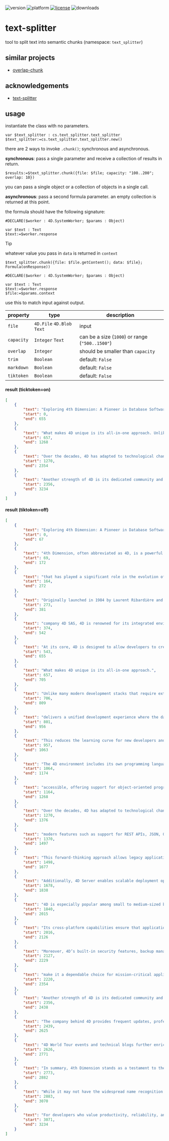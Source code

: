 ![version](https://img.shields.io/badge/version-20%2B-E23089)
![platform](https://img.shields.io/static/v1?label=platform&message=mac-intel%20|%20mac-arm%20|%20win-64&color=blue)
[![license](https://img.shields.io/github/license/miyako/text-splitter)](LICENSE)
![downloads](https://img.shields.io/github/downloads/miyako/text-splitter/total)

# text-splitter
tool to split text into semantic chunks (namespace: `text_splitter`)

## similar projects

* [overlap-chunk](https://github.com/miyako/overlap-chunk)

## acknowledgements

* [text-splitter](https://crates.io/crates/text-splitter)

## usage

instantiate the class with no parameters.

```4d
var $text_splitter : cs.text_splitter.text_splitter
$text_splitter:=cs.text_splitter.text_splitter.new()
```

there are 2 ways to invoke `.chunk()`; synchronous and asynchronous.

**synchronous**: pass a single parameter and receive a collection of results in return.

```4d
$results:=$text_splitter.chunk({file: $file; capacity: "100..200"; overlap: 10})
```

you can pass a single object or a collection of objects in a single call.

**asynchronous**: pass a second formula parameter. an empty collection is returned at this point.

the formula should have the following signature:

```4d
#DECLARE($worker : 4D.SystemWorker; $params : Object)

var $text : Text
$text:=$worker.response
```

> [!TIP]
> whatever value you pass in `data` is returned in `context`

```4d
$text_splitter.chunk({file: $file.getContent(); data: $file}; Formula(onResponse))
```
```4d
#DECLARE($worker : 4D.SystemWorker; $params : Object)

var $text : Text
$text:=$worker.response
$file:=$params.context
```

use this to match input against output.

|property|type|description|
|-|-|-|
|`file`|`4D.File` `4D.Blob` `Text`|input|
|`capacity`|`Integer` `Text`|can be a size (`1000`) or range (`"500..1500"`)|
|`overlap`|`Integer`|should be smaller than `capacity`|
|`trim`|`Boolean`|default: `False`|
|`markdown`|`Boolean`|default: `False`|
|`tiktoken`|`Boolean`|default: `False`|

#### result (ticktoken=on)


```json
[
	{
		"text": "Exploring 4th Dimension: A Pioneer in Database Software Development\r\n4th Dimension, often abbreviated as 4D, is a powerful and mature software development platform that has played a significant role in the evolution of database and application development since the 1980s. Originally launched in 1984 by Laurent Ribardière and later developed and distributed by the French company 4D SAS, 4D is renowned for its integrated environment that combines a relational database engine with a programming language and graphical user interface tools. At its core, 4D is designed to allow developers to create customized business solutions rapidly and efficiently.",
		"start": 0,
		"end": 655
	},
	{
		"text": "What makes 4D unique is its all-in-one approach. Unlike many modern development stacks that require external tools and complex integrations, 4D delivers a unified development experience where the database, programming logic, user interface, and server capabilities coexist within a single framework. This reduces the learning curve for new developers and accelerates the prototyping and deployment process. The 4D environment includes its own programming language—4D Language—which is both powerful and accessible, offering support for object-oriented programming, SQL commands, and modern coding practices.",
		"start": 657,
		"end": 1268
	},
	{
		"text": "Over the decades, 4D has adapted to technological changes and maintained relevance by incorporating modern features such as support for REST APIs, JSON, ORDA (Object Relational Data Access), and mobile development integrations. This forward-thinking approach allows legacy applications to be maintained while also giving developers the tools they need to build cutting-edge web and cloud-based applications. Additionally, 4D Server enables scalable deployment options, allowing businesses to host multi-user applications on networks or in cloud environments with ease.\r\n4D is especially popular among small to medium-sized businesses, software consultants, and in-house IT departments looking for flexibility and speed without sacrificing power. Its cross-platform capabilities ensure that applications can run on both macOS and Windows systems seamlessly. Moreover, 4D’s built-in security features, backup management, and database integrity tools make it a dependable choice for mission-critical applications across industries such as healthcare, finance, logistics, and education.",
		"start": 1270,
		"end": 2354
	},
	{
		"text": "Another strength of 4D is its dedicated community and comprehensive documentation. The company behind 4D provides frequent updates, professional support services, and active forums where developers can share knowledge, solve problems, and collaborate on best practices. 4D World Tour events and technical blogs further enrich the ecosystem, helping new and experienced users stay current with platform advancements.\r\nIn summary, 4th Dimension stands as a testament to the enduring value of integrated development environments. While it may not have the widespread name recognition of newer tools, it offers a mature, stable, and feature-rich environment for building custom applications tailored to business needs. For developers who value productivity, reliability, and deep control over both data and interface, 4D remains a compelling option in the modern software landscape.",
		"start": 2356,
		"end": 3234
	}
]
```

#### result (tiktoken=off)

```json
[
	{
		"text": "Exploring 4th Dimension: A Pioneer in Database Software Development",
		"start": 0,
		"end": 67
	},
	{
		"text": "4th Dimension, often abbreviated as 4D, is a powerful and mature software development platform that has",
		"start": 69,
		"end": 172
	},
	{
		"text": "that has played a significant role in the evolution of database and application development since the 1980s.",
		"start": 164,
		"end": 272
	},
	{
		"text": "Originally launched in 1984 by Laurent Ribardière and later developed and distributed by the French company",
		"start": 273,
		"end": 381
	},
	{
		"text": "company 4D SAS, 4D is renowned for its integrated environment that combines a relational database engine with a programming language and graphical user interface tools.",
		"start": 374,
		"end": 542
	},
	{
		"text": "At its core, 4D is designed to allow developers to create customized business solutions rapidly and efficiently.",
		"start": 543,
		"end": 655
	},
	{
		"text": "What makes 4D unique is its all-in-one approach.",
		"start": 657,
		"end": 705
	},
	{
		"text": "Unlike many modern development stacks that require external tools and complex integrations, 4D delivers",
		"start": 706,
		"end": 809
	},
	{
		"text": "delivers a unified development experience where the database, programming logic, user interface, and server capabilities coexist within a single framework.",
		"start": 801,
		"end": 956
	},
	{
		"text": "This reduces the learning curve for new developers and accelerates the prototyping and deployment process.",
		"start": 957,
		"end": 1063
	},
	{
		"text": "The 4D environment includes its own programming language—4D Language—which is both powerful and accessible",
		"start": 1064,
		"end": 1174
	},
	{
		"text": "accessible, offering support for object-oriented programming, SQL commands, and modern coding practices.",
		"start": 1164,
		"end": 1268
	},
	{
		"text": "Over the decades, 4D has adapted to technological changes and maintained relevance by incorporating modern",
		"start": 1270,
		"end": 1376
	},
	{
		"text": "modern features such as support for REST APIs, JSON, ORDA (Object Relational Data Access), and mobile development integrations.",
		"start": 1370,
		"end": 1497
	},
	{
		"text": "This forward-thinking approach allows legacy applications to be maintained while also giving developers the tools they need to build cutting-edge web and cloud-based applications.",
		"start": 1498,
		"end": 1677
	},
	{
		"text": "Additionally, 4D Server enables scalable deployment options, allowing businesses to host multi-user applications on networks or in cloud environments with ease.",
		"start": 1678,
		"end": 1838
	},
	{
		"text": "4D is especially popular among small to medium-sized businesses, software consultants, and in-house IT departments looking for flexibility and speed without sacrificing power.",
		"start": 1840,
		"end": 2015
	},
	{
		"text": "Its cross-platform capabilities ensure that applications can run on both macOS and Windows systems seamlessly.",
		"start": 2016,
		"end": 2126
	},
	{
		"text": "Moreover, 4D’s built-in security features, backup management, and database integrity tools make it a",
		"start": 2127,
		"end": 2229
	},
	{
		"text": "make it a dependable choice for mission-critical applications across industries such as healthcare, finance, logistics, and education.",
		"start": 2220,
		"end": 2354
	},
	{
		"text": "Another strength of 4D is its dedicated community and comprehensive documentation.",
		"start": 2356,
		"end": 2438
	},
	{
		"text": "The company behind 4D provides frequent updates, professional support services, and active forums where developers can share knowledge, solve problems, and collaborate on best practices.",
		"start": 2439,
		"end": 2625
	},
	{
		"text": "4D World Tour events and technical blogs further enrich the ecosystem, helping new and experienced users stay current with platform advancements.",
		"start": 2626,
		"end": 2771
	},
	{
		"text": "In summary, 4th Dimension stands as a testament to the enduring value of integrated development environments.",
		"start": 2773,
		"end": 2882
	},
	{
		"text": "While it may not have the widespread name recognition of newer tools, it offers a mature, stable, and feature-rich environment for building custom applications tailored to business needs.",
		"start": 2883,
		"end": 3070
	},
	{
		"text": "For developers who value productivity, reliability, and deep control over both data and interface, 4D remains a compelling option in the modern software landscape.",
		"start": 3071,
		"end": 3234
	}
]
```
